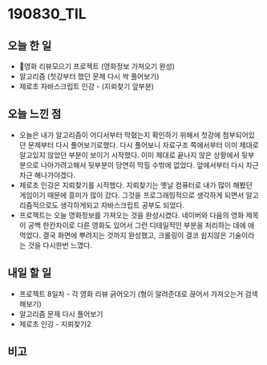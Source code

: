 # 190830_TIL
## 오늘 한 일
- 영화 리뷰모으기 프로젝트 (영화정보 가져오기 완성)
- 알고리즘 (첫강부터 했던 문제 다시 싹 풀어보기)
- 제로초 자바스크립트 인강 - (지뢰찾기 앞부분)
##

## 오늘 느낀 점
- 오늘은 내가 알고리즘이 어디서부터 막혔는지 확인하기 위해서 첫강에 첨부되어있던 문제부터 다시 풀어보기로했다. 다시 풀어보니 자료구조 쪽에서부터 이미 제대로 알고있지 않았던 부분이 보이기 시작했다. 이미 제대로 끝나지 않은 상황에서 뒷부분으로 나아가려고해서 뒷부분이 당연히 막힐 수밖에 없었다. 앞에서부터 다시 차근차근 해나가야겠다.
- 제로초 인강은 지뢰찾기를 시작했다. 지뢰찾기는 옛날 컴퓨터로 내가 많이 해봤던 게임이기 때문에 흥미가 많이 갔다. 그것을 프로그래밍적으로 생각하게 되면서 알고리즘적으로도 생각하게되고 자바스크립트 공부도 되었다.
- 프로젝트는 오늘 영화정보를 가져오는 것을 완성시켰다. 네이버와 다음의 영화 제목이 공백 한칸차이로 다른 영화도 있어서 그런 디테일적인 부분을 처리하는 데에 애먹었다. 결국 화면에 뿌려지는 것까지 완성했고, 크롤링이 결코 쉽지않은 기술이라는 것을 다시한번 느꼈다.

## 내일 할 일
- 프로젝트 8일차 - 각 영화 리뷰 긁어오기 (형이 알려준대로 끊어서 가져오는거 검색해보기)
- 알고리즘 문제 다시 풀어보기
- 제로초 인강 - 지뢰찾기2
##

## 비고